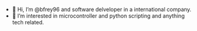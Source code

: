- 👋 Hi, I’m @bfrey96 and software delveloper in a international company.
- 👀 I’m interested in microcontroller and python scripting and anything tech related.
